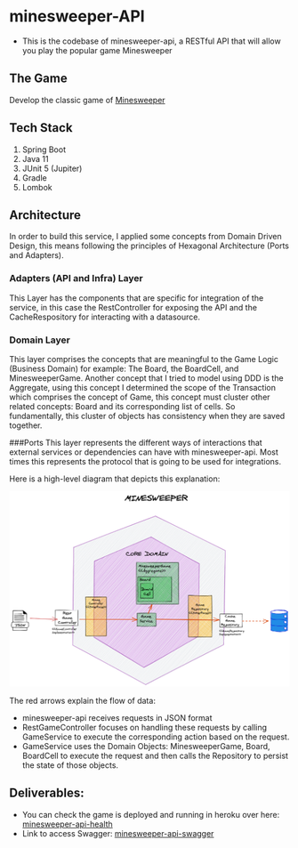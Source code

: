 # minesweeper-API
- This is the codebase of minesweeper-api, a RESTful API that will allow you play the popular game Minesweeper

## The Game
Develop the classic game of [Minesweeper](https://en.wikipedia.org/wiki/Minesweeper_(video_game))

## Tech Stack

1. Spring Boot
2. Java 11
3. JUnit 5 (Jupiter)
4. Gradle
5. Lombok

## Architecture
In order to build this service, I applied some concepts from Domain Driven Design, this means following the principles of
Hexagonal Architecture (Ports and Adapters).

### Adapters (API and Infra) Layer
This Layer has the components that are specific for integration of the service, in this case the RestController for exposing the API
and the CacheRespository for interacting with a datasource.

### Domain Layer
This layer comprises the concepts that are meaningful to the Game Logic (Business Domain) for example: The Board, 
the BoardCell, and MinesweeperGame.
Another concept that I tried to model using DDD is the Aggregate, using this concept I determined the scope of the Transaction
which comprises the concept of Game, this concept must cluster other related concepts: Board and its corresponding list of cells.
So fundamentally, this cluster of objects has consistency when they are saved together.

###Ports
This layer represents the different ways of interactions that external services or dependencies can have with minesweeper-api.
Most times this represents the protocol that is going to be used for integrations.

Here is a high-level diagram that depicts this explanation:

![Minesweeper Architecture](mine-sweeper-architecture.png)

The red arrows explain the flow of data:
- minesweeper-api receives requests in JSON format
- RestGameController focuses on handling these requests by calling GameService to execute the corresponding action based on the request.
- GameService uses the Domain Objects: MinesweeperGame, Board, BoardCell to execute the request and then calls the Repository to persist the state of those objects.

 
## Deliverables:
* You can check the game is deployed and running in heroku over here: [minesweeper-api-health](https://mine-sweeper-game.herokuapp.com/actuator/health)
* Link to access Swagger: [minesweeper-api-swagger](https://mine-sweeper-game.herokuapp.com/swagger-ui.html#/)

